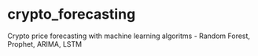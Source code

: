 # crypto_forecasting
Crypto price forecasting with machine learning algoritms - Random Forest, Prophet, ARIMA, LSTM
